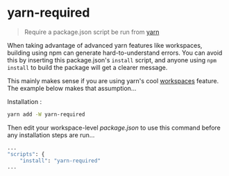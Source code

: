 # yarn-required

> Require a package.json script be run from [yarn](https://yarnpkg.com/)

When taking advantage of advanced yarn features like workspaces, building using npm can generate hard-to-understand errors.  You can avoid this by inserting this package.json's `install` script, and anyone using `npm install` to build the package will get a clearer message.

This mainly makes sense if you are using yarn's cool [workspaces](https://yarnpkg.com/lang/en/docs/workspaces/) feature.   The example below makes that assumption...

Installation :

```sh
yarn add -W yarn-required
```

Then edit your workspace-level *package.json* to use this command before any installation steps are run...

```sh
...
"scripts": {
    "install": "yarn-required"
...
```
